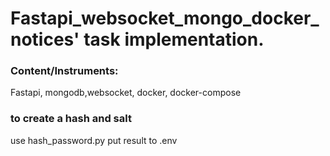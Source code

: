 # Fastapi_websocket_mongo_docker_notices' task implementation.
### Content/Instruments:
Fastapi, mongodb,websocket, docker, docker-compose
### to create a hash and salt

use hash_password.py <your password>
put result to .env
